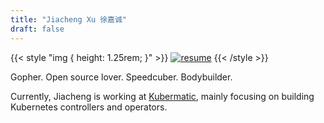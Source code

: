 ```yaml
---
title: "Jiacheng Xu 徐嘉诚"
draft: false
---
```

{{< style "img { height: 1.25rem; }" >}}
[![resume](https://img.shields.io/badge/resume-english-blue.svg)](resume-jiacheng-xu.pdf)
{{< /style >}}

Gopher. Open source lover. Speedcuber. Bodybuilder.

Currently, Jiacheng is working at [Kubermatic](https://www.kubermatic.com/),
mainly focusing on building Kubernetes controllers and operators.
